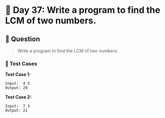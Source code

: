 # 📅 Day 37: Write a program to find the LCM of two numbers.

## 📝 Question

> Write a program to find the LCM of two numbers.

### 🧪 Test Cases

**Test Case 1:**
```
Input:  4 5
Output: 20
```
**Test Case 2:**
```
Input:  7 3
Output: 21
```
